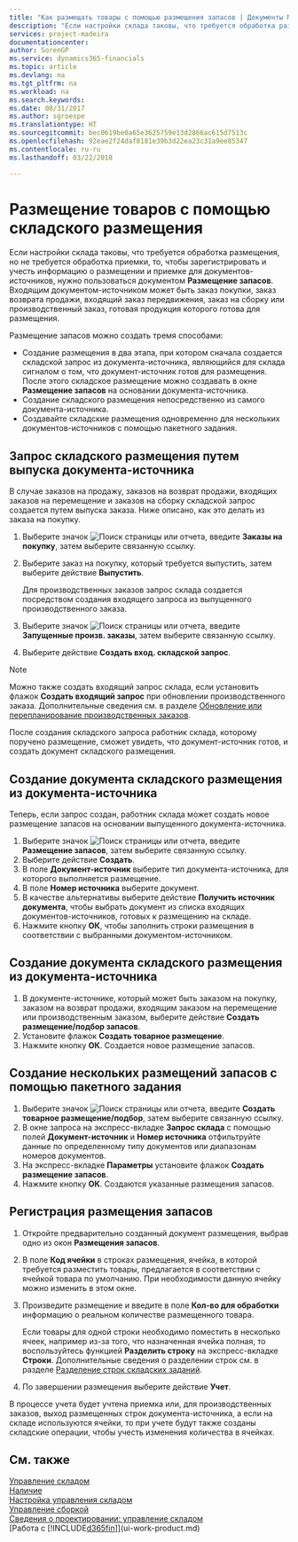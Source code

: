 ```yaml
---
title: "Как размещать товары с помощью размещения запасов | Документы Майкрософт"
description: "Если настройки склада таковы, что требуется обработка размещения, но не требуется обработка приемки, то, чтобы зарегистрировать и учесть информацию о размещении и приемке для документов-источников, нужно пользоваться документом **Размещение запасов**. Входящим документом-источником может быть заказ покупки, заказ возврата продажи, входящий заказ передвижения или производственный заказ, готовая продукция которого готова для размещения."
services: project-madeira
documentationcenter: 
author: SorenGP
ms.service: dynamics365-financials
ms.topic: article
ms.devlang: na
ms.tgt_pltfrm: na
ms.workload: na
ms.search.keywords: 
ms.date: 08/31/2017
ms.author: sgroespe
ms.translationtype: HT
ms.sourcegitcommit: bec0619be0a65e3625759e13d2866ac615d7513c
ms.openlocfilehash: 92eae2f24daf8181e39b3d22ea23c31a9ee85347
ms.contentlocale: ru-ru
ms.lasthandoff: 03/22/2018

---
```

# <a name="put-items-away-with-inventory-put-aways"></a>Размещение товаров с помощью складского размещения
Если настройки склада таковы, что требуется обработка размещения, но не требуется обработка приемки, то, чтобы зарегистрировать и учесть информацию о размещении и приемке для документов-источников, нужно пользоваться документом **Размещение запасов**. Входящим документом-источником может быть заказ покупки, заказ возврата продажи, входящий заказ передвижения, заказ на сборку или производственный заказ, готовая продукция которого готова для размещения.  

Размещение запасов можно создать тремя способами:  

- Создание размещения в два этапа, при котором сначала создается складской запрос из документа-источника, являющийся для склада сигналом о том, что документ-источник готов для размещения. После этого складское размещение можно создавать в окне **Размещение запасов** на основании документа-источника.  
- Создание складского размещения непосредственно из самого документа-источника.  
- Создавайте складские размещения одновременно для нескольких документов-источников с помощью пакетного задания.  

## <a name="to-request-an-inventory-put-away-by-releasing-the-source-document"></a>Запрос складского размещения путем выпуска документа-источника
В случае заказов на продажу, заказов на возврат продажи, входящих заказов на перемещение и заказов на сборку складской запрос создается путем выпуска заказа. Ниже описано, как это делать из заказа на покупку.  

1.  Выберите значок ![Поиск страницы или отчета](media/ui-search/search_small.png "Значок поиска страницы или отчета"), введите **Заказы на покупку**, затем выберите связанную ссылку.
2. Выберите заказ на покупку, который требуется выпустить, затем выберите действие **Выпустить**.  

    Для производственных заказов запрос склада создается посредством создания входящего запроса из выпущенного производственного заказа.  
3.  Выберите значок ![Поиск страницы или отчета](media/ui-search/search_small.png "Значок поиска страницы или отчета"), введите **Запущенные произв. заказы**, затем выберите связанную ссылку.  
4. Выберите действие **Создать вход. складской запрос**.  

> [!NOTE]  
>  Можно также создать входящий запрос склада, если установить флажок **Создать входящий запрос** при обновлении производственного заказа. Дополнительные сведения см. в разделе [Обновление или перепланирование производственных заказов](production-how-to-replan-refresh-production-orders.md).  

После создания складского запроса работник склада, которому поручено размещение, сможет увидеть, что документ-источник готов, и создать документ складского размещения.  

## <a name="to-create-an-inventory-put-away-based-on-the-source-document"></a>Создание документа складского размещения из документа-источника
Теперь, если запрос создан, работник склада может создать новое размещение запасов на основании выпущенного документа-источника.   
1.  Выберите значок ![Поиск страницы или отчета](media/ui-search/search_small.png "Значок поиска страницы или отчета"), введите **Размещение запасов**, затем выберите связанную ссылку.  
2. Выберите действие **Создать**.  
3. В поле **Документ-источник** выберите тип документа-источника, для которого выполняется размещение.  
4. В поле **Номер источника** выберите документ.  
5. В качестве альтернативы выберите действие **Получить источник документа**, чтобы выбрать документ из списка входящих документов-источников, готовых к размещению на складе.  
6. Нажмите кнопку **ОК**, чтобы заполнить строки размещения в соответствии с выбранными документом-источником.  

## <a name="to-create-an-inventory-put-away-from-the-source-document"></a>Создание документа складского размещения из документа-источника  
1.  В документе-источнике, который может быть заказом на покупку, заказом на возврат продажи, входящим заказом на перемещение или производственным заказом, выберите действие **Создать размещение/подбор запасов**.  
2. Установите флажок **Создать товарное размещение**.
3. Нажмите кнопку **ОК**. Создается новое размещение запасов.

## <a name="to-create-multiple-inventory-put-aways-with-a-batch-job"></a>Создание нескольких размещений запасов с помощью пакетного задания  
1.  Выберите значок ![Поиск страницы или отчета](media/ui-search/search_small.png "Значок поиска страницы или отчета"), введите **Создать товарное размещение/подбор**, затем выберите связанную ссылку.  
2.  В окне запроса на экспресс-вкладке **Запрос склада** с помощью полей **Документ-источник** и **Номер источника** отфильтруйте данные по определенному типу документов или диапазонам номеров документов.  
3.  На экспресс-вкладке **Параметры** установите флажок **Создать размещение запасов**.
4.  Нажмите кнопку **ОК**. Создаются указанные размещения запасов.

## <a name="to-record-the-inventory-put-away"></a>Регистрация размещения запасов  
1. Откройте предварительно созданный документ размещения, выбрав одно из окон **Размещения запасов**.  
2. В поле **Код ячейки** в строках размещения, ячейка, в которой требуется разместить товары, предлагается в соответствии с ячейкой товара по умолчанию. При необходимости данную ячейку можно изменить в этом окне.  
3. Произведите размещение и введите в поле **Кол-во для обработки** информацию о реальном количестве размещенного товара.

    Если товары для одной строки необходимо поместить в несколько ячеек, например из-за того, что назначенная ячейка полная, то воспользуйтесь функцией **Разделить строку** на экспресс-вкладке **Строки**. Дополнительные сведения о разделении строк см. в разделе [Разделение строк складских заданий](warehouse-how-to-split-warehouse-activity-lines.md).  
4. По завершении размещения выберите действие **Учет**.  

В процессе учета будет учтена приемка или, для производственных заказов, выход размещенных строк документа-источника, а если на складе используются ячейки, то при учете будут также созданы складские операции, чтобы учесть изменения количества в ячейках.

## <a name="see-also"></a>См. также  
[Управление складом](warehouse-manage-warehouse.md)  
[Наличие](inventory-manage-inventory.md)  
[Настройка управления складом](warehouse-setup-warehouse.md)     
[Управление сборкой](assembly-assemble-items.md)    
[Сведения о проектировании: управление складом](design-details-warehouse-management.md)  
[Работа с [!INCLUDE[d365fin](includes/d365fin_md.md)]](ui-work-product.md)  

